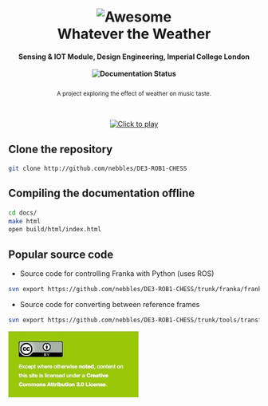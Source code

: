 <h1 align="center">
	<img width="400" src="docs/source/_static/cover.png" alt="Awesome">
  <br>
  Whatever the Weather
</h1>

<h4 align="center">
  <a>Sensing & IOT Module, Design Engineering, Imperial College London</a>
  <br><br>
  <img width="80" src="http://readthedocs.org/projects/de3-rob1-chess/badge/?version=latest" alt="Documentation Status">
</h4>

<p align="center">
	<sub>A project exploring the effect of weather on music taste. </sub>
</p>
<br>
<p align="center">
	<a href="https://vimeo.com/291377091" >
	<img width="600" src="vimeo.png" alt="Click to play"></a>
</h1>
<br>


## Clone the repository

```bash
git clone http://github.com/nebbles/DE3-ROB1-CHESS
```

## Compiling the documentation offline

```bash
cd docs/
make html
open build/html/index.html
```

## Popular source code

* Source code for controlling Franka with Python (uses ROS)

```bash
svn export https://github.com/nebbles/DE3-ROB1-CHESS/trunk/franka/franka_control_ros.py
```

* Source code for converting between reference frames

```bash
svn export https://github.com/nebbles/DE3-ROB1-CHESS/trunk/tools/transform.py
```

![LICENSE](CC4.0-BY.jpg)
